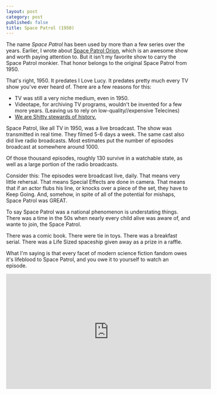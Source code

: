 ```yaml
---
layout: post
category: post
published: false
title: Space Patrol (1950)
---
```

The name _Space Patrol_ has been used by more than a few series over the years. Earlier, I wrote about [Space Patrol Orion](http://ajroach42.github.io/space-patrol-orion-the-other-groundbreaking-scifi-series-from-1966/), which is an awesome show and worth paying attention to. But it isn't my favorite show to carry the Space Patrol monkier. That honor belongs to the original Space Patrol from 1950. 

That's right, 1950. It predates I Love Lucy. It predates pretty much every TV show you've ever heard of. There are a few reasons for this:

- TV was still a very niche medium, even in 1950. 
- Videotape, for archiving TV programs, wouldn't be invented for a few more years. (Leaving us to rely on low-quality//expensive Telecines) 
- [We are Shitty stewards of history.](http://ajroach42.github.io/we-are-terrible-stewards-of-history/)

Space Patrol, like all TV in 1950, was a live broadcast. The show was transmitted in real time. They filmed 5-6 days a week. The same cast also did live radio broadcasts. Most estimates put the number of episodes broadcast at somewhere around 1000. 

Of those thousand episodes, roughly 130 survive in a watchable state, as well as a large portion of the radio broadcasts. 

Consider this: The episodes were  broadcast live, daily. That means very little rehersal. That means Special Effects are done in camera. That means that if an actor flubs his line, or knocks over a piece of the set, they have to Keep Going. And, somehow, in spite of all of the potential for mishaps, Space Patrol was GREAT. 

To say Space Patrol was a national phenomenon is understating things. There was a time in the 50s when nearly every child alive was aware of, and wante to join, the Space Patrol. 

There was a comic book. There were tie in toys. There was a breakfast serial. There was a Life Sized spaceship given away as a prize in a raffle. 

What I'm saying is that every facet of modern science fiction fandom owes it's lifeblood to Space Patrol, and you owe it to yourself to watch an episode. 

<iframe width="560" height="315" src="https://www.youtube.com/embed/HnEGDH-dQIw" frameborder="0" allowfullscreen></iframe>